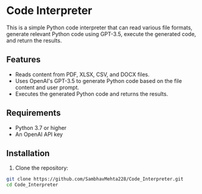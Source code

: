 # Code Interpreter

This is a simple Python code interpreter that can read various file formats, generate relevant Python code using GPT-3.5, execute the generated code, and return the results. 

## Features
- Reads content from PDF, XLSX, CSV, and DOCX files.
- Uses OpenAI's GPT-3.5 to generate Python code based on the file content and user prompt.
- Executes the generated Python code and returns the results.

## Requirements

- Python 3.7 or higher
- An OpenAI API key

## Installation

1. Clone the repository:

```bash
git clone https://github.com/SambhavMehta228/Code_Interpreter.git
cd Code_Interpreter
